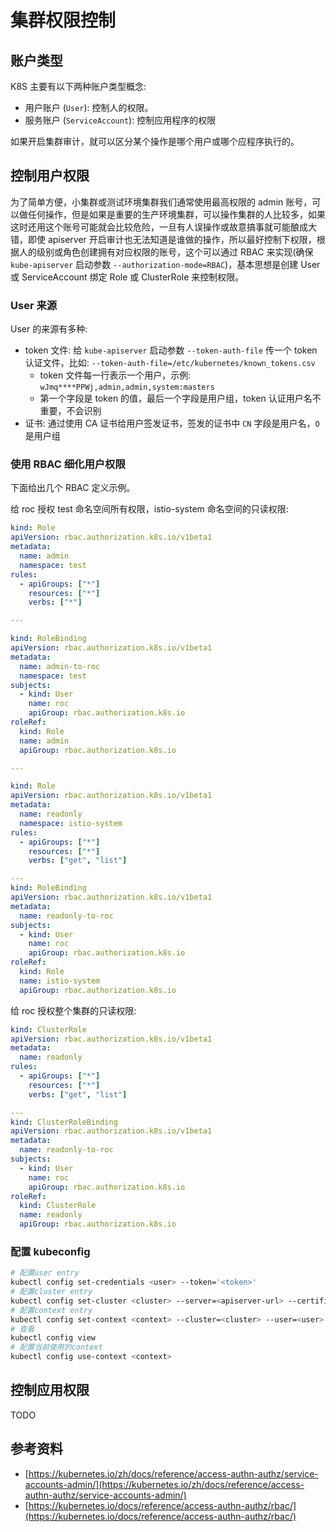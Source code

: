 # 集群权限控制

## 账户类型

K8S 主要有以下两种账户类型概念:

* 用户账户 \(`User`\): 控制人的权限。
* 服务账户 \(`ServiceAccount`\): 控制应用程序的权限

如果开启集群审计，就可以区分某个操作是哪个用户或哪个应程序执行的。

## 控制用户权限

为了简单方便，小集群或测试环境集群我们通常使用最高权限的 admin 账号，可以做任何操作，但是如果是重要的生产环境集群，可以操作集群的人比较多，如果这时还用这个账号可能就会比较危险，一旦有人误操作或故意搞事就可能酿成大错，即使 apiserver 开启审计也无法知道是谁做的操作，所以最好控制下权限，根据人的级别或角色创建拥有对应权限的账号，这个可以通过 RBAC 来实现\(确保 `kube-apiserver` 启动参数 `--authorization-mode=RBAC`\)，基本思想是创建 User 或 ServiceAccount 绑定 Role 或 ClusterRole 来控制权限。

### User 来源

User 的来源有多种:

* token 文件: 给 `kube-apiserver` 启动参数 `--token-auth-file` 传一个 token 认证文件，比如: `--token-auth-file=/etc/kubernetes/known_tokens.csv`
  * token 文件每一行表示一个用户，示例: `wJmq****PPWj,admin,admin,system:masters`
  * 第一个字段是 token 的值，最后一个字段是用户组，token 认证用户名不重要，不会识别
* 证书: 通过使用 CA 证书给用户签发证书，签发的证书中 `CN` 字段是用户名，`O` 是用户组

### 使用 RBAC 细化用户权限

下面给出几个 RBAC 定义示例。

给 roc 授权 test 命名空间所有权限，istio-system 命名空间的只读权限:

```yaml
kind: Role
apiVersion: rbac.authorization.k8s.io/v1beta1
metadata:
  name: admin
  namespace: test
rules:
  - apiGroups: ["*"]
    resources: ["*"]
    verbs: ["*"]

---

kind: RoleBinding
apiVersion: rbac.authorization.k8s.io/v1beta1
metadata:
  name: admin-to-roc
  namespace: test
subjects:
  - kind: User
    name: roc
    apiGroup: rbac.authorization.k8s.io
roleRef:
  kind: Role
  name: admin
  apiGroup: rbac.authorization.k8s.io

---

kind: Role
apiVersion: rbac.authorization.k8s.io/v1beta1
metadata:
  name: readonly
  namespace: istio-system
rules:
  - apiGroups: ["*"]
    resources: ["*"]
    verbs: ["get", "list"]

---
kind: RoleBinding
apiVersion: rbac.authorization.k8s.io/v1beta1
metadata:
  name: readonly-to-roc
subjects:
  - kind: User
    name: roc
    apiGroup: rbac.authorization.k8s.io
roleRef:
  kind: Role
  name: istio-system
  apiGroup: rbac.authorization.k8s.io
```

给 roc 授权整个集群的只读权限:

```yaml
kind: ClusterRole
apiVersion: rbac.authorization.k8s.io/v1beta1
metadata:
  name: readonly
rules:
  - apiGroups: ["*"]
    resources: ["*"]
    verbs: ["get", "list"]

---
kind: ClusterRoleBinding
apiVersion: rbac.authorization.k8s.io/v1beta1
metadata:
  name: readonly-to-roc
subjects:
  - kind: User
    name: roc
    apiGroup: rbac.authorization.k8s.io
roleRef:
  kind: ClusterRole
  name: readonly
  apiGroup: rbac.authorization.k8s.io
```

### 配置 kubeconfig

```bash
# 配置user entry
kubectl config set-credentials <user> --token='<token>'
# 配置cluster entry
kubectl config set-cluster <cluster> --server=<apiserver-url> --certificate-authority=<ca-cert>
# 配置context entry
kubectl config set-context <context> --cluster=<cluster> --user=<user>
# 查看
kubectl config view
# 配置当前使用的context
kubectl config use-context <context>
```

## 控制应用权限

TODO

## 参考资料

* [https://kubernetes.io/zh/docs/reference/access-authn-authz/service-accounts-admin/](https://kubernetes.io/zh/docs/reference/access-authn-authz/service-accounts-admin/)
* [https://kubernetes.io/docs/reference/access-authn-authz/rbac/](https://kubernetes.io/docs/reference/access-authn-authz/rbac/)

